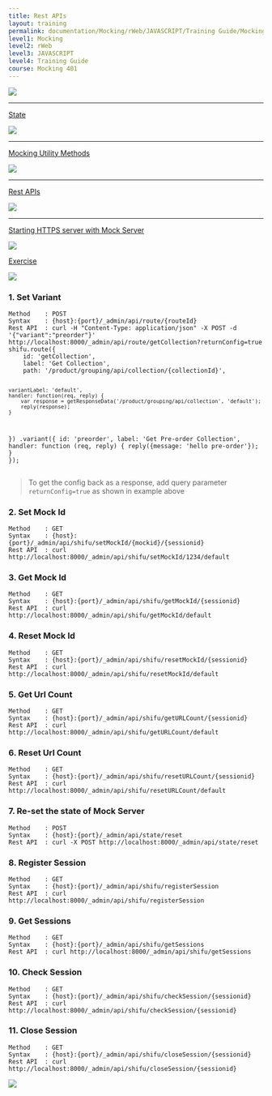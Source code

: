 ```yaml
---
title: Rest APIs
layout: training
permalink: documentation/Mocking/rWeb/JAVASCRIPT/Training Guide/Mocking 401/Rest APIs
level1: Mocking
level2: rWeb
level3: JAVASCRIPT
level4: Training Guide
course: Mocking 401
---
```

<div class="sidebar">
<div class="training-doc-link">
<div class ="training-doc-link-left">
<img class="training-doc-link-left__img" src="{{site.baseurl}}/images/training/checked.png" srcset="{{site.baseurl}}/images/training/checked%402x.png 2x, {{site.baseurl}}/images/training/checked%403x.png 3x" /><hr class="training-doc-link-left__hr training-doc-link-left__hr-completed" /></div>
<p class="training-doc-link__text">
<a class="training-doc-link__text-completed" href="./State">State</a></p>
</div>
<div class="training-doc-link">
<div class ="training-doc-link-left">
<img class="training-doc-link-left__img" src="{{site.baseurl}}/images/training/checked.png" srcset="{{site.baseurl}}/images/training/checked%402x.png 2x, {{site.baseurl}}/images/training/checked%403x.png 3x" /><hr class="training-doc-link-left__hr training-doc-link-left__hr-completed" /></div>
<p class="training-doc-link__text">
<a class="training-doc-link__text-completed" href="./Mocking Utility Methods">Mocking Utility Methods</a></p>
</div>
<div class="training-doc-link">
<div class ="training-doc-link-left">
<img class="training-doc-link-left__img" src="{{site.baseurl}}/images/training/actived.png" srcset="{{site.baseurl}}/images/training/actived%402x.png 2x, {{site.baseurl}}/images/training/actived%403x.png 3x" /><hr class="training-doc-link-left__hr training-doc-link-left__hr-pending" /></div>
<p class="training-doc-link__text">
<a class="training-doc-link__text-current" href="./Rest APIs">Rest APIs</a></p>
</div>
<div class="training-doc-link">
<div class ="training-doc-link-left">
<img class="training-doc-link-left__img" src="{{site.baseurl}}/images/training/unread.png" srcset="{{site.baseurl}}/images/training/unread%402x.png 2x, {{site.baseurl}}/images/training/unread%403x.png 3x" /><hr class="training-doc-link-left__hr training-doc-link-left__hr-pending" /></div>
<p class="training-doc-link__text">
<a class="training-doc-link__text-pending" href="./Starting HTTPS server with Mock Server">Starting HTTPS server with Mock Server</a></p>
</div>
<div class="training-doc-link">
<div class ="training-doc-link-left">
<img class="training-doc-link-left__img" src="{{site.baseurl}}/images/training/unread.png" srcset="{{site.baseurl}}/images/training/unread%402x.png 2x, {{site.baseurl}}/images/training/unread%403x.png 3x" /></div>
<p class="training-doc-link__text">
<a class="training-doc-link__text-pending" href="./Exercise">Exercise</a></p>
</div>
</div>
<div class="training-doc-nav-btn">
<a href="./Mocking Utility Methods"><img src="{{site.baseurl}}/images/training/btn-left.png" srcset="{{site.baseurl}}/images/training/btn-left%402x.png 2x, {{site.baseurl}}/images/training/btn-left%403x.png 3x" /></a>
</div>
<div class="training-content markdown">
<h3>1. Set Variant</h3>
<pre><code class="language-js">Method    : POST
Syntax    : {host}:{port}/_admin/api/route/{routeId}
Rest API  : curl -H &quot;Content-Type: application/json&quot; -X POST -d '{&quot;variant&quot;:&quot;preorder&quot;}' http://localhost:8000/_admin/api/route/getCollection?returnConfig=true
shifu.route({
    id: 'getCollection',
    label: 'Get Collection',
    path: '/product/grouping/api/collection/{collectionId}',
 
    variantLabel: 'default',
    handler: function(req, reply) {
        var response = getResponseData('/product/grouping/api/collection', 'default');
        reply(response);
    }
})
.variant({
    id: 'preorder',
    label: 'Get Pre-order Collection',
    handler: function (req, reply) {
        reply({message: 'hello pre-order'});
    }
});
</code></pre>
<blockquote>
<p>To get the config back as a response, add query parameter <code>returnConfig=true</code> as shown in example above</p>
</blockquote>
<h3>2. Set Mock Id</h3>
<pre><code>Method    : GET
Syntax    : {host}:{port}/_admin/api/shifu/setMockId/{mockid}/{sessionid}
Rest API  : curl http://localhost:8000/_admin/api/shifu/setMockId/1234/default
</code></pre>
<h3>3. Get Mock Id</h3>
<pre><code>Method    : GET
Syntax    : {host}:{port}/_admin/api/shifu/getMockId/{sessionid}
Rest API  : curl http://localhost:8000/_admin/api/shifu/getMockId/default
</code></pre>
<h3>4. Reset Mock Id</h3>
<pre><code>Method    : GET
Syntax    : {host}:{port}/_admin/api/shifu/resetMockId/{sessionid}
Rest API  : curl http://localhost:8000/_admin/api/shifu/resetMockId/default
</code></pre>
<h3>5. Get Url Count</h3>
<pre><code>Method    : GET
Syntax    : {host}:{port}/_admin/api/shifu/getURLCount/{sessionid}
Rest API  : curl http://localhost:8000/_admin/api/shifu/getURLCount/default
</code></pre>
<h3>6. Reset Url Count</h3>
<pre><code>Method    : GET
Syntax    : {host}:{port}/_admin/api/shifu/resetURLCount/{sessionid}
Rest API  : curl http://localhost:8000/_admin/api/shifu/resetURLCount/default
</code></pre>
<h3>7. Re-set the state of Mock Server</h3>
<pre><code>Method    : POST
Syntax    : {host}:{port}/_admin/api/state/reset
Rest API  : curl -X POST http://localhost:8000/_admin/api/state/reset
</code></pre>
<h3>8. Register Session</h3>
<pre><code>Method    : GET
Syntax    : {host}:{port}/_admin/api/shifu/registerSession
Rest API  : curl http://localhost:8000/_admin/api/shifu/registerSession
</code></pre>
<h3>9. Get Sessions</h3>
<pre><code>Method    : GET
Syntax    : {host}:{port}/_admin/api/shifu/getSessions
Rest API  : curl http://localhost:8000/_admin/api/shifu/getSessions
</code></pre>
<h3>10. Check Session</h3>
<pre><code>Method    : GET
Syntax    : {host}:{port}/_admin/api/shifu/checkSession/{sessionid}
Rest API  : curl http://localhost:8000/_admin/api/shifu/checkSession/{sessionid}
</code></pre>
<h3>11. Close Session</h3>
<pre><code>Method    : GET
Syntax    : {host}:{port}/_admin/api/shifu/closeSession/{sessionid}
Rest API  : curl http://localhost:8000/_admin/api/shifu/closeSession/{sessionid}
</code></pre>
</div>
<div class="training-doc-nav-btn">
<a href="./Starting HTTPS server with Mock Server"><img src="{{site.baseurl}}/images/training/btn-right.png" srcset="{{site.baseurl}}/images/training/btn-right%402x.png 2x, {{site.baseurl}}/images/training/btn-right%403x.png 3x" /></a>
</div>
